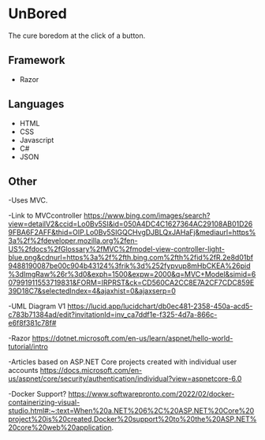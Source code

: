 # UnBored
The cure boredom at the click of a button.

## Framework
* Razor

## Languages
* HTML
* CSS
* Javascript
* C#
* JSON
## Other
-Uses MVC.


-Link to MVCcontroller
https://www.bing.com/images/search?view=detailV2&ccid=Lo0Bv5SI&id=050A4DC4C1627364AC29108AB01D269FBA6F2AFF&thid=OIP.Lo0Bv5SIGQCHvgDJBLQxJAHaFj&mediaurl=https%3a%2f%2fdeveloper.mozilla.org%2fen-US%2fdocs%2fGlossary%2fMVC%2fmodel-view-controller-light-blue.png&cdnurl=https%3a%2f%2fth.bing.com%2fth%2fid%2fR.2e8d01bf9488190087be00c904b43124%3frik%3d%252fypvup8mHbCKEA%26pid%3dImgRaw%26r%3d0&exph=1500&expw=2000&q=MVC+Model&simid=607991911553719831&FORM=IRPRST&ck=CD560CA2CC8E7A2CF7CDC859E39D18C7&selectedIndex=4&ajaxhist=0&ajaxserp=0

-UML Diagram V1
https://lucid.app/lucidchart/db0ec481-2358-450a-acd5-c783b71384ad/edit?invitationId=inv_ca7ddf1e-f325-4d7a-866c-e6f8f381c78f#

-Razor 
https://dotnet.microsoft.com/en-us/learn/aspnet/hello-world-tutorial/intro

-Articles based on ASP.NET Core projects created with individual user accounts
https://docs.microsoft.com/en-us/aspnet/core/security/authentication/individual?view=aspnetcore-6.0

-Docker Support?
https://www.softwarepronto.com/2022/02/docker-containerizing-visual-studio.html#:~:text=When%20a.NET%206%2C%20ASP.NET%20Core%20project%20is%20created,Docker%20support%20to%20the%20ASP.NET%20core%20web%20application.

